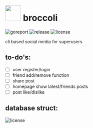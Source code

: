
# [<img src="https://github.com/broccoli-cli/broccoli/blob/main/assets/broccoli-logo.png" width="50"/>](broccoli.png) broccoli
![goreport](https://goreportcard.com/badge/github.com/broccoli-cli/broccoli)
![release](https://badgen.net/github/release/broccoli-cli/broccoli)
![license](https://badgen.net/github/license/broccoli-cli/broccoli)

cli based social media for superusers

## to-do's:
- [ ] user register/login
- [ ] friend add/remove function
- [ ] share post
- [ ] homepage show latest/friends posts
- [ ] post like/dislike

## database struct:
![license](https://github.com/broccoli-cli/broccoli/blob/main/assets/database-diagram.png)
